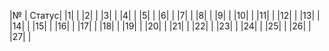 
|№ | Cтатус|
|1| |
|2| |
|3| |
|4| |
|5| |
|6| |
|7| |
|8| |
|9| |
|10| |
|11| |
|12| |
|13| |
|14| |
|15| |
|16| |
|17| |
|18| |
|19| |
|20| |
|21| |
|22| |
|23| |
|24| |
|25| |
|26| |
|27| |

